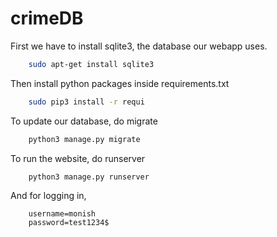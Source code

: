 # crimeDB


First we have to install sqlite3, the database our webapp uses.

```bash
    sudo apt-get install sqlite3
```

Then install python packages inside requirements.txt
```bash
    sudo pip3 install -r requi
```

To update our database, do migrate
```bash
    python3 manage.py migrate
```

To run the website, do runserver
```bash
    python3 manage.py runserver
```

And for logging in,
```
    username=monish
    password=test1234$
```
